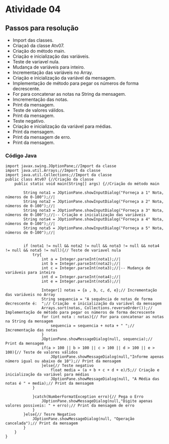 <h1>Atividade 04</h1>

<h2>Passos para resolução</h2>

- Import das classes.
- Criaçaõ da classe Atv07.
- Criação do método main.
- Criação e inicialização das variáveis.
- Teste de variavel nula.
- Mudança de variáveis para inteiro.
- Incrementação das variáveis no Array.
- Criação  e inicialização da variável da mensagem.
- Implementação de método para pegar os números de forma decrescente.
- For para concatenar as notas na String da mensagem.
- Imcrementação das notas.
- Print da mensagem.
- Teste de valores válidos.
- Print da mensagem.
- Teste negativo.
- Criação e inicialização da variável para médias.
- Print da mensagem.
- Print da mensagem de erro.
- Print da mensagem.

<h3>Código Java</h3>

~~~~
import javax.swing.JOptionPane;//Import da classe
import java.util.Arrays;//Import da classe
import java.util.Collections;//Import da classe
public class Atv07 {//Criação da classe
    public static void main(String[] args) {//Criação do método main
        
        String nota1 = JOptionPane.showInputDialog("Forneça a 1° Nota, números de 0-100");//|
        String nota2 = JOptionPane.showInputDialog("Forneça a 2° Nota, números de 0-100");//|
        String nota3 = JOptionPane.showInputDialog("Forneça a 3° Nota, números de 0-100");//|-- Criação e inicialização das variáveis
        String nota4 = JOptionPane.showInputDialog("Forneça a 4° Nota, números de 0-100");//|
        String nota5 = JOptionPane.showInputDialog("Forneça a 5° Nota, números de 0-100");//|

        
        if (nota1 != null && nota2 != null && nota3 != null && nota4 != null && nota5 != null){// Teste de variavel nula
            try{
                int a = Integer.parseInt(nota1);//|
                int b = Integer.parseInt(nota2);//|
                int c = Integer.parseInt(nota3);//|-- Mudança de variáveis para inteiro
                int d = Integer.parseInt(nota4);//|
                int e = Integer.parseInt(nota5);//|

                Integer[] notas = {a , b, c, d, e};// Incrementação das variáveis no Array
                String sequencia = "A sequência de notas de forma decrescente é:  ";// Criação  e inicialização da variável da mensagem
                Arrays.sort(notas, Collections.reverseOrder());// Implementação de método para pegar os números de forma decrescente
                for (int nota : notas){// For para concatenar as notas na String da mensagem
                    sequencia = sequencia + nota + " ";// Imcrementação das notas
                }
                JOptionPane.showMessageDialog(null, sequencia);// Print da mensagem
                if(a > 100 || b > 100 || c > 100 || d > 100 || e > 100){// Teste de valores válidos
                    JOptionPane.showMessageDialog(null,"Informe apenas número igual ou abaixo de 10");// Print da mensagem
                }else{// Teste negativo
                    float media = (a + b + c + d + e)/5;// Criação e inicialização da variável para médias
                    JOptionPane.showMessageDialog(null, "A Média das notas é " + media);// Print da mensagem
            }   

            }catch(NumberFormatException erro){// Pega o Erro
                JOptionPane.showMessageDialog(null,"Digite apenas valores possiveis: " + erro);// Print da mensagem de erro
            }
        }else{// Tesre Negativo
            JOptionPane.showMessageDialog(null, "Operação cancelada");// Print da mensagem
        }
    }
}
~~~~
